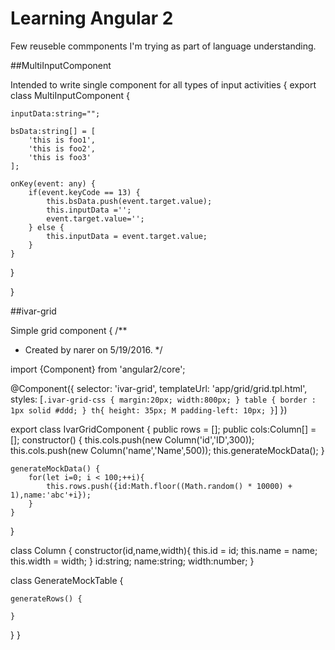 # Learning Angular 2

Few reuseble commponents I'm trying as part of language understanding.

##MultiInputComponent

Intended to write single component for all types of input activities
{
export class MultiInputComponent {

    inputData:string="";

    bsData:string[] = [
        'this is foo1',
        'this is foo2',
        'this is foo3'
    ];

    onKey(event: any) {
        if(event.keyCode == 13) {
            this.bsData.push(event.target.value);
            this.inputData ='';
            event.target.value='';
        } else {
            this.inputData = event.target.value;
        }
    }

}

}

##ivar-grid

Simple grid component
{
/**
 * Created by narer on 5/19/2016.
 */

import {Component} from 'angular2/core';

@Component({
    selector: 'ivar-grid',
    templateUrl: 'app/grid/grid.tpl.html',
    styles: [`
    .ivar-grid-css {
      margin:20px;
      width:800px;
    }
    table {
        border : 1px solid #ddd;
     }
     th{
     height: 35px;
     M padding-left: 10px;
     }
  `]
})


export class IvarGridComponent {
    public rows = [];
    public cols:Column[] = [];
    constructor() {
        this.cols.push(new Column('id','ID',300));
        this.cols.push(new Column('name','Name',500));
        this.generateMockData();
    }

    generateMockData() {
        for(let i=0; i < 100;++i){
            this.rows.push({id:Math.floor((Math.random() * 10000) + 1),name:'abc'+i});
        }
    }

}

class Column {
    constructor(id,name,width){
        this.id = id;
        this.name = name;
        this.width = width;
    }
    id:string;
    name:string;
    width:number;
}

class GenerateMockTable {

    generateRows() {

    }
}
}
